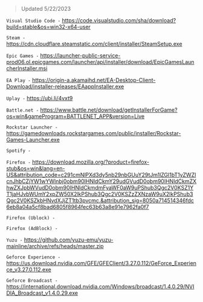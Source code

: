 >Updated 5/22/2023

`Visual Studio Code -` https://code.visualstudio.com/sha/download?build=stable&os=win32-x64-user

`Steam - ` https://cdn.cloudflare.steamstatic.com/client/installer/SteamSetup.exe

`Epic Games -` https://launcher-public-service-prod06.ol.epicgames.com/launcher/api/installer/download/EpicGamesLauncherInstaller.msi

`EA Play -` https://origin-a.akamaihd.net/EA-Desktop-Client-Download/installer-releases/EAappInstaller.exe

`Uplay -` https://ubi.li/4vxt9

`Battle.net -` https://www.battle.net/download/getInstallerForGame?os=win&gameProgram=BATTLENET_APP&version=Live

`Rockstar Launcher -` https://gamedownloads.rockstargames.com/public/installer/Rockstar-Games-Launcher.exe

`Spotify - `

`Firefox -` https://download.mozilla.org/?product=firefox-stub&os=win&lang=en-US&attribution_code=c291cmNlPXd3dy5nb29nbGUuY29tJm1lZGl1bT1yZWZlcnJhbCZjYW1wYWlnbj0obm90IHNldCkmY29udGVudD0obm90IHNldCkmZXhwZXJpbWVudD0obm90IHNldCkmdmFyaWF0aW9uPShub3Qgc2V0KSZ1YT1jaHJvbWUmY2xpZW50X2lkPShub3Qgc2V0KSZzZXNzaW9uX2lkPShub3Qgc2V0KSZkbHNvdXJjZT1tb3pvcmc.&attribution_sig=8050a714514346fdc6eb8a04a5cf8bad6805f8964fec63b63a8e91e7962fa0f7

`Firefox (Ublock) -`

`Firefox (AdBlock) -`

`Yuzu -` https://github.com/yuzu-emu/yuzu-mainline/archive/refs/heads/master.zip

`Geforce Experience -` https://us.download.nvidia.com/GFE/GFEClient/3.27.0.112/GeForce_Experience_v3.27.0.112.exe

`Geforce Broadcast -` https://international.download.nvidia.com/Windows/broadcast/1.4.0.29/NVIDIA_Broadcast_v1.4.0.29.exe
